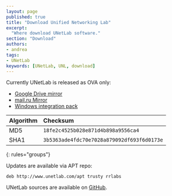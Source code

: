```yaml
---
layout: page
published: true
title: "Download Unified Networking Lab"
excerpt:
  "Where download UNetLab software."
section: "Download"
authors:
- andrea
tags:
- UNetLab
keywords: [UNetLab, UNL, download]
---
```

Currently UNetLab is released as OVA only:

* [Google Drive mirror](https://drive.google.com/open?id=0B2AgRhS2cfxCWVl6aGlRMnQxSms&amp;authuser=0 "Google Drive mirror")
* [mail.ru Mirror](https://cloud.mail.ru/public/4rdH/1m6C6y7cx "mail.ru Mirror")
* [Windows integration pack](http://www.unetlab.com/download/UNetLab-Win-Client-Pack.exe "Windows integration pack")

| Algorithm | Checksum |
|:--|:--|
MD5 | `18fe2c4525b028e871d4b898a9556ca4`
SHA1 | `3b5363ade4fdc70e7028a879092df693f6d0173e`
{: rules="groups"}

Updates are available via APT repo:

~~~
deb http://www.unetlab.com/apt trusty rrlabs
~~~

UNetLab sources are available on [GitHub](https://github.com/dainok/unetlab "UNetLab repository on GitHub").
